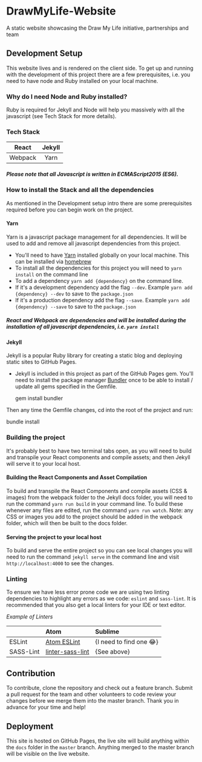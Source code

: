 # DrawMyLife-Website
A static website showcasing the Draw My Life initiative, partnerships and team

## Development Setup
This website lives and is rendered on the client side. To get up and running with the development of this project there are a few prerequisites, i.e. you need to have node and Ruby installed on your local machine.

### Why do I need Node and Ruby installed?
Ruby is required for Jekyll and Node will help you massively with all the javascript (see Tech Stack for more details).

### Tech Stack
| React         | Jekyll        |   
| :-----------: |:-------------:|
| Webpack       | Yarn          |

##### Please note that all Javascript is written in ECMAScript2015 (ES6).

### How to install the Stack and all the dependencies
As mentioned in the Development setup intro there are some prerequisites required before you can begin work on the project.

#### Yarn
Yarn is a javascript package management for all dependencies. It will be used to add and remove all javascript dependencies from this project.

- You'll need to have [Yarn](https://yarnpkg.com/en/docs/install) installed globally on your local machine. This can be installed via [homebrew](http://brew.sh/)
- To install all the dependencies for this project you will need to `yarn install` on the command line
- To add a dependency `yarn add {dependency}` on the command line.
- If it's a development dependency add the flag `--dev`. Example `yarn add {dependency} --dev` to save to the `package.json`
- If it's a production dependency add the flag `--save`. Example `yarn add {dependency} --save` to save to the `package.json`


##### React and Webpack are dependencies and will be installed during the installation of all javascript dependencies, i.e. `yarn install`


#### Jekyll

Jekyll is a popular Ruby library for creating a static blog and deploying static sites to GitHub Pages.

- Jekyll is included in this project as part of the GitHub Pages gem. You'll need to install the package manager [Bundler](http://bundler.io/) once to be able to install / update all gems specified in the Gemfile.

  gem install bundler

Then any time the Gemfile changes, cd into the root of the project and run:

  bundle install


### Building the project
It's probably best to have two terminal tabs open, as you will need to build and transpile your React components and compile assets; and then Jekyll will serve it to your local host.

#### Building the React Components and Asset Compilation
To build and transpile the React Components and compile assets (CSS & images) from the webpack folder to the Jekyll docs folder, you will need to run the command `yarn run build` in your command line. To build these whenever any files are edited, run the command `yarn run watch`. Note: any CSS or images you add to the project should be added in the webpack folder, which will then be built to the docs folder.

#### Serving the project to your local host
To build and serve the entire project so you can see local changes you will need to run the command `jekyll serve` in the command line and visit `http://localhost:4000` to see the changes.

### Linting
To ensure we have less error prone code we are using two linting dependencies to highlight any errors as we code: `eslint` and `sass-lint`. It is recommended that you also get a local linters for your IDE or text editor.

*Example of Linters*

|            | Atom                                                          |  Sublime                |
| :--------- |:--------------------------------------------------------------| :---------------------- |
| ESLint     | [Atom ESLint](https://atom.io/packages/eslint)                | {I need to find one 😂} |
| SASS-Lint  | [linter-sass-lint](https://atom.io/packages/linter-sass-lint) | {See above}             |

## Contribution

To contribute, clone the repository and check out a feature branch. Submit a pull request for the team and other volunteers to code review your changes before we merge them into the master branch. Thank you in advance for your time and help!

## Deployment

This site is hosted on GitHub Pages, the live site will build anything within the `docs` folder in the `master` branch. Anything merged to the master branch will be visible on the live website.
